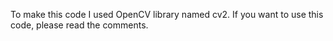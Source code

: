 To make this code I used OpenCV library named cv2.
If you want to use this code, please read the comments.
